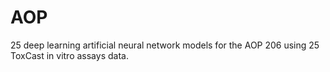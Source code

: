 # AOP

25 deep learning artificial neural network models for the AOP 206 using 25 ToxCast in vitro assays data.
